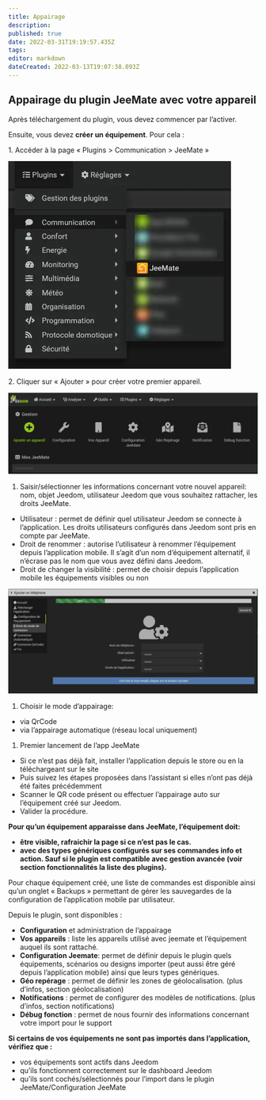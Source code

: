 ```yaml
---
title: Appairage
description: 
published: true
date: 2022-03-31T19:19:57.435Z
tags: 
editor: markdown
dateCreated: 2022-03-13T19:07:38.093Z
---
```


## Appairage du plugin JeeMate avec votre appareil

Après téléchargement du plugin, vous devez commencer par l’activer.

Ensuite, vous devez **créer un équipement**. Pour cela :

  
1\. Accéder à la page « Plugins > Communication > JeeMate »


![Appairage01-1024x334.png.webp](/img/doc/jeemate_select_plugin.webp)

2\. Cliquer sur « Ajouter » pour créer votre premier appareil.

![Appairage01-1024x334.png.webp](/img/doc/Appairage01-1024x334.png.webp)

1.  Saisir/sélectionner les informations concernant votre nouvel appareil: nom, objet Jeedom, utilisateur Jeedom que vous souhaitez rattacher, les droits JeeMate.

-   Utilisateur : permet de définir quel utilisateur Jeedom se connecte à l’application. Les droits utilisateurs configurés dans Jeedom sont pris en compte par JeeMate.
-   Droit de renommer : autorise l’utilisateur à renommer l’équipement depuis l’application mobile. Il s’agit d’un nom d’équipement alternatif, il n’écrase pas le nom que vous avez défini dans Jeedom.
-   Droit de changer la visibilité : permet de choisir depuis l’application mobile les équipements visibles ou non

![Appairage01-1024x334.png.webp](/img/doc/jeemate_add_device_2.webp)

1.  Choisir le mode d’appairage:

-   via QrCode
-   via l’appairage automatique (réseau local uniquement)

1.  Premier lancement de l’app JeeMate

-   Si ce n’est pas déjà fait, installer l’application depuis le store ou en la téléchargeant sur le site
-   Puis suivez les étapes proposées dans l’assistant si elles n’ont pas déjà été faites précédemment
-   Scanner le QR code présent ou effectuer l’appairage auto sur l’équipement créé sur Jeedom.
-   Valider la procédure.

**Pour qu’un équipement apparaisse dans JeeMate, l’équipement doit:**

-   **être visible, rafraichir la page si ce n’est pas le cas.**
-   **avec des types génériques configurés sur ses commandes info et action. Sauf si le plugin est compatible avec gestion avancée (voir section fonctionnalités la liste des plugins).**

Pour chaque équipement créé, une liste de commandes est disponible ainsi qu’un onglet « Backups » permettant de gérer les sauvegardes de la configuration de l’application mobile par utilisateur.

Depuis le plugin, sont disponibles :

-   **Configuration** et administration de l’appairage
-   **Vos appareils** : liste les appareils utilisé avec jeemate et l’équipement auquel ils sont rattaché.
-   **Configuration Jeemate**: permet de définir depuis le plugin quels équipements, scénarios ou designs importer (peut aussi être géré depuis l’application mobile) ainsi que leurs types génériques.
-   **Géo repérage** : permet de définir les zones de géolocalisation. (plus d’infos, section géolocalisation)
-   **Notifications** : permet de configurer des modèles de notifications. (plus d’infos, section notifications)
-   **Débug fonction** : permet de nous fournir des informations concernant votre import pour le support

**Si certains de vos équipements ne sont pas importés dans l’application, vérifiez que :**

-   vos équipements sont actifs dans Jeedom
-   qu’ils fonctionnent correctement sur le dashboard Jeedom
-   qu’ils sont cochés/sélectionnés pour l’import dans le plugin JeeMate/Configuration JeeMate